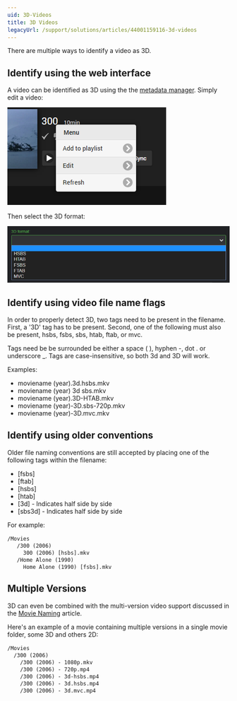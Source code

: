 ```yaml
---
uid: 3D-Videos
title: 3D Videos
legacyUrl: /support/solutions/articles/44001159116-3d-videos
---
```


There are multiple ways to identify a video as 3D.

## Identify using the web interface

A video can be identified as 3D using the the [metadata manager](Metadata-manager.md). Simply edit a video:

![](images/server/musicvideos1.png)

Then select the 3D format:

![](images/server/3dvideos1.png)


## Identify using video file name flags

In order to properly detect 3D, two tags need to be present in the filename. First, a '3D' tag has to be present. Second, one of the following must also be present, hsbs, fsbs, sbs, htab, ftab, or mvc.

Tags need be be surrounded be either a space ( ), hyphen -, dot . or underscore _. Tags are case-insensitive, so both 3d and 3D will work.

Examples:

* moviename (year).3d.hsbs.mkv
* moviename (year) 3d sbs.mkv
* moviename (year).3D-HTAB.mkv
* moviename (year)-3D.sbs-720p.mkv
* moviename (year)-3D.mvc.mkv

## Identify using older conventions

Older file naming conventions are still accepted  by placing one of the following tags within the filename:

* [fsbs]
* [ftab]
* [hsbs]
* [htab]
* [3d] - Indicates half side by side
* [sbs3d] - Indicates half side by side

For example:

```
/Movies
   /300 (2006)
     300 (2006) [hsbs].mkv
   /Home Alone (1990)
     Home Alone (1990) [fsbs].mkv
```

## Multiple Versions

3D can even be combined with the multi-version video support discussed in the [Movie Naming](Movie-Naming.md) article.

Here's an example of a movie containing multiple versions in a single movie folder, some 3D and others 2D:

```
/Movies
  /300 (2006)
    /300 (2006) - 1080p.mkv
    /300 (2006) - 720p.mp4
    /300 (2006) - 3d-hsbs.mp4
    /300 (2006) - 3d.hsbs.mp4
    /300 (2006) - 3d.mvc.mp4

```
